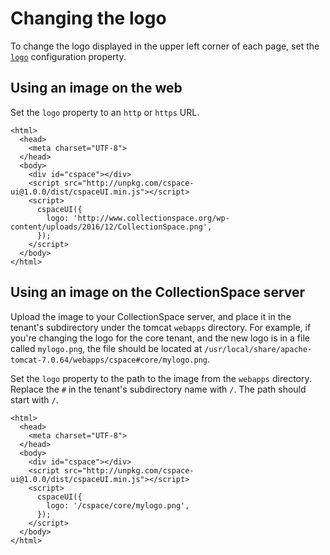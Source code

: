 # Changing the logo

To change the logo displayed in the upper left corner of each page, set the [`logo`](../README.md#logo) configuration property.

## Using an image on the web

Set the `logo` property to an `http` or `https` URL.

```
<html>
  <head>
    <meta charset="UTF-8">
  </head>
  <body>
    <div id="cspace"></div>
    <script src="http://unpkg.com/cspace-ui@1.0.0/dist/cspaceUI.min.js"></script>
    <script>
      cspaceUI({
        logo: 'http://www.collectionspace.org/wp-content/uploads/2016/12/CollectionSpace.png',
      });
    </script>
  </body>
</html>
```

## Using an image on the CollectionSpace server

Upload the image to your CollectionSpace server, and place it in the tenant's subdirectory under the tomcat `webapps` directory. For example, if you're changing the logo for the core tenant, and the new logo is in a file called `mylogo.png`, the file should be located at `/usr/local/share/apache-tomcat-7.0.64/webapps/cspace#core/mylogo.png`.

Set the `logo` property to the path to the image from the `webapps` directory. Replace the `#` in the tenant's subdirectory name with `/`. The path should start with `/`.

```
<html>
  <head>
    <meta charset="UTF-8">
  </head>
  <body>
    <div id="cspace"></div>
    <script src="http://unpkg.com/cspace-ui@1.0.0/dist/cspaceUI.min.js"></script>
    <script>
      cspaceUI({
        logo: '/cspace/core/mylogo.png',
      });
    </script>
  </body>
</html>
```
